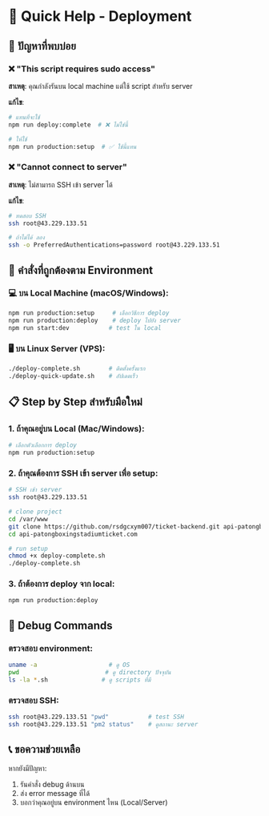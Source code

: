 # 🎯 Quick Help - Deployment

## 🚨 ปัญหาที่พบบ่อย

### ❌ "This script requires sudo access" 
**สาเหตุ**: คุณกำลังรันบน local machine แต่ใช้ script สำหรับ server

**แก้ไข**:
```bash
# แทนที่จะใช้
npm run deploy:complete  # ❌ ไม่ใช่นี้

# ให้ใช้
npm run production:setup  # ✅ ใช้นี้แทน
```

### ❌ "Cannot connect to server"
**สาเหตุ**: ไม่สามารถ SSH เข้า server ได้

**แก้ไข**:
```bash
# ทดสอบ SSH
ssh root@43.229.133.51

# ถ้าไม่ได้ ลอง
ssh -o PreferredAuthentications=password root@43.229.133.51
```

## 🎯 คำสั่งที่ถูกต้องตาม Environment

### 💻 บน Local Machine (macOS/Windows):
```bash
npm run production:setup     # เลือกวิธีการ deploy
npm run production:deploy    # deploy ไปยัง server
npm run start:dev           # test ใน local
```

### 🖥️ บน Linux Server (VPS):
```bash
./deploy-complete.sh        # ติดตั้งครั้งแรก
./deploy-quick-update.sh    # อัปเดตเร็ว
```

## 📋 Step by Step สำหรับมือใหม่

### 1. ถ้าคุณอยู่บน Local (Mac/Windows):
```bash
# เลือกตัวเลือกการ deploy
npm run production:setup
```

### 2. ถ้าคุณต้องการ SSH เข้า server เพื่อ setup:
```bash
# SSH เข้า server
ssh root@43.229.133.51

# clone project
cd /var/www
git clone https://github.com/rsdgcxym007/ticket-backend.git api-patongboxingstadiumticket.com
cd api-patongboxingstadiumticket.com

# run setup
chmod +x deploy-complete.sh
./deploy-complete.sh
```

### 3. ถ้าต้องการ deploy จาก local:
```bash
npm run production:deploy
```

## 🔧 Debug Commands

### ตรวจสอบ environment:
```bash
uname -a                    # ดู OS
pwd                        # ดู directory ปัจจุบัน  
ls -la *.sh               # ดู scripts ที่มี
```

### ตรวจสอบ SSH:
```bash
ssh root@43.229.133.51 "pwd"           # test SSH
ssh root@43.229.133.51 "pm2 status"    # ดูสถานะ server
```

## 📞 ขอความช่วยเหลือ

หากยังมีปัญหา:
1. รันคำสั่ง debug ด้านบน
2. ส่ง error message ที่ได้
3. บอกว่าคุณอยู่บน environment ไหน (Local/Server)
